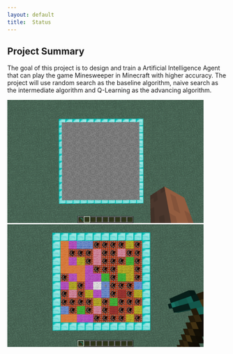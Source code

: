 ```yaml
---
layout: default
title:  Status
---
```


## Project Summary
The goal of this project is to design and train a Artificial Intelligence Agent that can play the game Minesweeper in Minecraft with higher accuracy. The project will use random search as the baseline algorithm, naive search as the intermediate algorithm and Q-Learning as the advancing algorithm.   

<img src="images/board_with_cover.png" width="450"/> <img src="images/board_without_cover.png" width="450"/>
